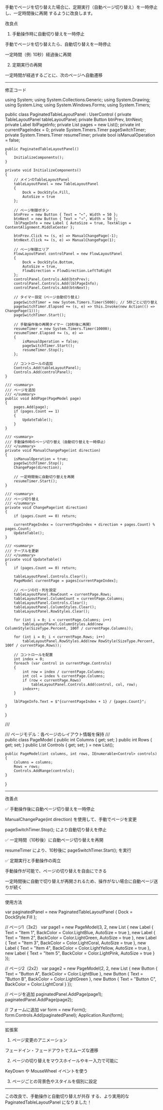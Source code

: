 手動でページを切り替えた場合に、定期実行（自動ページ切り替え）を一時停止し、一定時間後に再開 するように改良します。

改良点

1. 手動操作時に自動切り替えを一時停止

手動でページを切り替えたら、自動切り替えを一時停止

一定時間（例: 10秒）経過後に再開



2. 定期実行の再開

一定時間が経過するごとに、次のページへ自動遷移





---

修正コード

using System;
using System.Collections.Generic;
using System.Drawing;
using System.Linq;
using System.Windows.Forms;
using System.Timers;

public class PaginatedTableLayoutPanel : UserControl
{
    private TableLayoutPanel tableLayoutPanel;
    private Button btnPrev, btnNext;
    private Label lblPageInfo;
    private List<PageModel> pages = new List<PageModel>();
    private int currentPageIndex = 0;
    private System.Timers.Timer pageSwitchTimer;
    private System.Timers.Timer resumeTimer;
    private bool isManualOperation = false;

    public PaginatedTableLayoutPanel()
    {
        InitializeComponents();
    }

    private void InitializeComponents()
    {
        // メインのTableLayoutPanel
        tableLayoutPanel = new TableLayoutPanel
        {
            Dock = DockStyle.Fill,
            AutoSize = true
        };

        // ページ制御ボタン
        btnPrev = new Button { Text = "←", Width = 50 };
        btnNext = new Button { Text = "→", Width = 50 };
        lblPageInfo = new Label { AutoSize = true, TextAlign = ContentAlignment.MiddleCenter };

        btnPrev.Click += (s, e) => ManualChangePage(-1);
        btnNext.Click += (s, e) => ManualChangePage(1);

        // ページ制御エリア
        FlowLayoutPanel controlPanel = new FlowLayoutPanel
        {
            Dock = DockStyle.Bottom,
            AutoSize = true,
            FlowDirection = FlowDirection.LeftToRight
        };
        controlPanel.Controls.Add(btnPrev);
        controlPanel.Controls.Add(lblPageInfo);
        controlPanel.Controls.Add(btnNext);

        // タイマー設定（ページ自動切り替え）
        pageSwitchTimer = new System.Timers.Timer(5000); // 5秒ごとに切り替え
        pageSwitchTimer.Elapsed += (s, e) => this.Invoke(new Action(() => ChangePage(1)));
        pageSwitchTimer.Start();

        // 手動操作後の再開タイマー（10秒後に再開）
        resumeTimer = new System.Timers.Timer(10000);
        resumeTimer.Elapsed += (s, e) =>
        {
            isManualOperation = false;
            pageSwitchTimer.Start();
            resumeTimer.Stop();
        };

        // コントロールの追加
        Controls.Add(tableLayoutPanel);
        Controls.Add(controlPanel);
    }

    /// <summary>
    /// ページを追加
    /// </summary>
    public void AddPage(PageModel page)
    {
        pages.Add(page);
        if (pages.Count == 1)
        {
            UpdateTable();
        }
    }

    /// <summary>
    /// 手動操作時のページ切り替え（自動切り替えを一時停止）
    /// </summary>
    private void ManualChangePage(int direction)
    {
        isManualOperation = true;
        pageSwitchTimer.Stop();
        ChangePage(direction);

        // 一定時間後に自動切り替えを再開
        resumeTimer.Start();
    }

    /// <summary>
    /// ページ切り替え
    /// </summary>
    private void ChangePage(int direction)
    {
        if (pages.Count == 0) return;

        currentPageIndex = (currentPageIndex + direction + pages.Count) % pages.Count;
        UpdateTable();
    }

    /// <summary>
    /// テーブルを更新
    /// </summary>
    private void UpdateTable()
    {
        if (pages.Count == 0) return;

        tableLayoutPanel.Controls.Clear();
        PageModel currentPage = pages[currentPageIndex];

        // ページの行・列を設定
        tableLayoutPanel.RowCount = currentPage.Rows;
        tableLayoutPanel.ColumnCount = currentPage.Columns;
        tableLayoutPanel.Controls.Clear();
        tableLayoutPanel.ColumnStyles.Clear();
        tableLayoutPanel.RowStyles.Clear();

        for (int i = 0; i < currentPage.Columns; i++)
            tableLayoutPanel.ColumnStyles.Add(new ColumnStyle(SizeType.Percent, 100f / currentPage.Columns));

        for (int i = 0; i < currentPage.Rows; i++)
            tableLayoutPanel.RowStyles.Add(new RowStyle(SizeType.Percent, 100f / currentPage.Rows));

        // コントロールを配置
        int index = 0;
        foreach (var control in currentPage.Controls)
        {
            int row = index / currentPage.Columns;
            int col = index % currentPage.Columns;
            if (row < currentPage.Rows)
                tableLayoutPanel.Controls.Add(control, col, row);
            index++;
        }

        lblPageInfo.Text = $"{currentPageIndex + 1} / {pages.Count}";
    }
}

/// <summary>
/// ページモデル：各ページのレイアウト情報を保持
/// </summary>
public class PageModel
{
    public int Columns { get; set; }
    public int Rows { get; set; }
    public List<Control> Controls { get; set; } = new List<Control>();

    public PageModel(int columns, int rows, IEnumerable<Control> controls)
    {
        Columns = columns;
        Rows = rows;
        Controls.AddRange(controls);
    }
}


---

改善点

✅ 手動操作後に自動ページ切り替えを一時停止

ManualChangePage(int direction) を使用して、手動でページを変更

pageSwitchTimer.Stop(); により自動切り替えを停止


✅ 一定時間（10秒後）に自動ページ切り替えを再開

resumeTimer により、10秒後に pageSwitchTimer.Start(); を実行


✅ 定期実行と手動操作の両立

手動操作が可能で、ページの切り替えを自由にできる

一定時間後に自動で切り替えが再開されるため、操作がない場合に自動ページ送りが続く



---

使用方法

var paginatedPanel = new PaginatedTableLayoutPanel
{
    Dock = DockStyle.Fill
};

// ページ1（3x2）
var page1 = new PageModel(3, 2, new List<Control>
{
    new Label { Text = "Item 1", BackColor = Color.LightBlue, AutoSize = true },
    new Label { Text = "Item 2", BackColor = Color.LightGreen, AutoSize = true },
    new Label { Text = "Item 3", BackColor = Color.LightCoral, AutoSize = true },
    new Label { Text = "Item 4", BackColor = Color.LightYellow, AutoSize = true },
    new Label { Text = "Item 5", BackColor = Color.LightPink, AutoSize = true }
});

// ページ2（2x2）
var page2 = new PageModel(2, 2, new List<Control>
{
    new Button { Text = "Button A", BackColor = Color.LightBlue },
    new Button { Text = "Button B", BackColor = Color.LightGreen },
    new Button { Text = "Button C", BackColor = Color.LightCoral }
});

// ページを追加
paginatedPanel.AddPage(page1);
paginatedPanel.AddPage(page2);

// フォームに追加
var form = new Form();
form.Controls.Add(paginatedPanel);
Application.Run(form);


---

拡張案

1. ページ変更のアニメーション

フェードイン・フェードアウトでスムーズな遷移



2. ページの切り替えをマウスホイールやキー入力で可能に

KeyDown や MouseWheel イベントを使う



3. ページごとの背景色やスタイルを個別に設定




---

この改良で、手動操作と自動切り替えが共存 する、より実用的な PaginatedTableLayoutPanel になりました！

